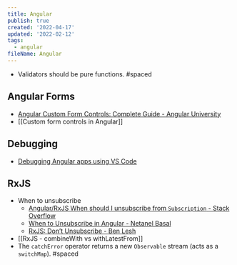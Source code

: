```yaml
---
title: Angular
publish: true
created: '2022-04-17'
updated: '2022-02-12'
tags:
  - angular
fileName: Angular
---
```


- Validators should be pure functions. #spaced

## Angular Forms

- [Angular Custom Form Controls: Complete Guide - Angular University](https://blog.angular-university.io/angular-custom-form-controls/)
- [[Custom form controls in Angular]]

## Debugging

- [Debugging Angular apps using VS Code](https://github.com/microsoft/vscode-recipes/tree/master/Angular-CLI)

## RxJS

- When to unsubscribe
    - [Angular/RxJS When should I unsubscribe from `Subscription` - Stack Overflow](https://stackoverflow.com/questions/38008334/angular-rxjs-when-should-i-unsubscribe-from-subscription)
    - [When to Unsubscribe in Angular - Netanel Basal](https://netbasal.com/when-to-unsubscribe-in-angular-d61c6b21bad3)
    - [RxJS: Don’t Unsubscribe - Ben Lesh](https://benlesh.medium.com/rxjs-dont-unsubscribe-6753ed4fda87)
- [[RxJS - combineWith vs withLatestFrom]]
- The `catchError` operator returns a new `Observable` stream (acts as a `switchMap`). #spaced 

